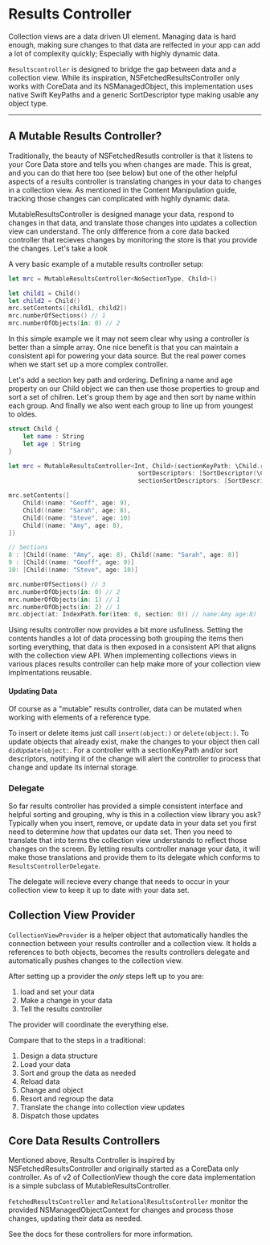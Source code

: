 # Results Controller

Collection views are a data driven UI element. Managing data is hard enough, making sure changes to that data are relfected in your app can add a lot of complexity quickly; Especially with highly dynamic data.

`Resultscontroller` is designed to bridge the gap between data and a collection view. While its inspiration, NSFetchedResultsController only works with CoreData and its NSManagedObject, this implementation uses native Swift KeyPaths and a generic SortDescriptor type making usable any object type.

---

## A Mutable Results Controller?

Traditionally, the beauty of NSFetchedResutls controller is that it listens to your Core Data store and tells you when changes are made. This is great, and you can do that here too (see below) but one of the other helpful aspects of a results controller is translating changes in your data to changes in a collection view. As mentioned in the Content Manipulation guide, tracking those changes can complicated with highly dynamic data.

MutableResultsController is designed manage your data, respond to changes in that data, and translate those changes into updates a collection view can understand. The only difference from a core data backed controller that recieves changes by monitoring the store is that you provide the changes. Let's take a look

A very basic example of a mutable results controller setup:
```swift
let mrc = MutableResultsController<NoSectionType, Child>()

let child1 = Child()
let child2 = Child()
mrc.setContents([child1, child2])
mrc.numberOfSections() // 1
mrc.numberOfObjects(in: 0) // 2
```

In this simple example we it may not seem clear why using a controller is better than a simple array. One nice benefit is that you can maintain a consistent api for powering your data source. But the real power comes when we start set up a more complex controller.

Let's add a section key path and ordering. Defining a name and age property on our Child object we can then use those properties to group and sort a set of chilren. Let's group them by age and then sort by name within each group. And finally we also went each group to line up from youngest to oldes.

```swift
struct Child {
    let name : String
    let age : String
}

let mrc = MutableResultsController<Int, Child>(sectionKeyPath: \Child.rank,
                                    sortDescriptors: [SortDescriptor(\Child.name)],
                                    sectionSortDescriptors: [SortDescriptor<Int>.ascending])

mrc.setContents([
    Child((name: "Geoff", age: 9),
    Child((name: "Sarah", age: 8),
    Child((name: "Steve", age: 10)
    Child((name: "Amy", age: 8),
])

// Sections
8 : [Child((name: "Amy", age: 8), Child((name: "Sarah", age: 8)]
9 : [Child((name: "Geoff", age: 9)]
10: [Child((name: "Steve", age: 10)]

mrc.numberOfSections() // 3
mrc.numberOfObjects(in: 0) // 2
mrc.numberOfObjects(in: 1) // 1
mrc.numberOfObjects(in: 2) // 1
mrc.object(at: IndexPath.for(item: 0, section: 0)) // name:Amy age:8)

```

Using results controller now provides a bit more usfullness. Setting the contents handles a lot of data processing both grouping the items then sorting everything, that data is then exposed in a consistent API that aligns with the collection view API. When implementing collections views in various places results controller can help make more of your collection view implmentations reusable.


#### Updating Data

Of course as a "mutable" results controller, data can be mutated when working with elements of a reference type.

To insert or delete items just call `insert(object:)` or `delete(object:)`. To update objects that already exist, make the changes to your object then call `didUpdate(object:`. For a controller with a sectionKeyPath and/or sort descriptors, notifying it of the change will alert the controller to process that change and update its internal storage.


### Delegate

So far results controller has provided a simple consistent interface and helpful sorting and grouping, why is this in a collection view library you ask? Typically when you insert, remove, or update data in your data set you first need to determine _how_ that updates our data set. Then you need to translate that into terms the collection view understands to reflect those changes on the screen. By letting results controller manage your data, it will make those translations and provide them to its delegate which conforms to `ResultsControllerDelegate`.

The delegate will recieve every change that needs to occur in your collection view to keep it up to date with your data set.


## Collection View Provider

`CollectionViewProvider` is a helper object that automatically handles the connection between your results controller and a collection view. It holds a references to both objects, becomes the results controllers delegate and automatically pushes changes to the collection view.

After setting up a provider the _only_ steps left up to you are:
1. load and set your data
2. Make a change in your data
3. Tell the results controller

The provider will coordinate the everything else.

Compare that to the steps in a traditional:

1. Design a data structure
2. Load your data
3. Sort and group the data as needed
4. Reload data
5. Change and object
6. Resort and regroup the data
7. Translate the change into collection view updates
8. Dispatch those updates


## Core Data Results Controllers

Mentioned above, Results Controller is inspired by NSFetchedResultsController and originally started as a CoreData only controller. As of v2 of CollectionView though the core data implementation is a simple subclass of MutableResultsController.

`FetchedResultsController` and `RelationalResultsController` monitor the provided NSManagedObjectContext for changes and process those changes, updating their data as needed.

See the docs for these controllers for more information.